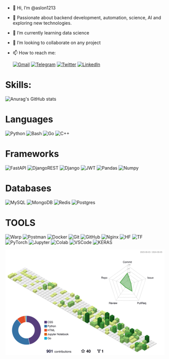 - 👋 Hi, I’m @aslon1213
- 👀 Passionate about backend development, automation, science, AI and exploring new technologies.
- 🌱 I’m currently learning data science
- 💞️ I’m looking to collaborate on any project
- 📫 How to reach me:

  <a href="mailto:hamidovaslon1@gmail.com">![Gmail](https://img.shields.io/badge/Gmail-D14836?style=for-the-badge&logo=gmail&logoColor=white)</a>
  <a href="https://t.me/aslon13">![Telegram](https://img.shields.io/badge/Telegram-2CA5E0?style=for-the-badge&logo=telegram&logoColor=white)</a>
  <a href="">![Twitter](https://img.shields.io/badge/Twitter-%231DA1F2.svg?style=for-the-badge&logo=Twitter&logoColor=white)</a>
  <a href="https://www.linkedin.com/in/aslonkhuja-khamidov-4a8131202/">![LinkedIn](https://img.shields.io/badge/linkedin-%230077B5.svg?style=for-the-badge&logo=linkedin&logoColor=white)</a>

# Skills:

![Anurag's GitHub stats](https://github-readme-stats.vercel.app/api?username=aslon1213&show_icons=true&theme=radical)

# Languages

![Python](https://img.shields.io/badge/python-3670A0?style=for-the-badge&logo=python&logoColor=ffdd54)
![Bash](https://img.shields.io/badge/bash-4EAA25?style=for-the-badge&logo=gnu-bash&logoColor=white)
![Go](https://img.shields.io/badge/go-%2300ADD8.svg?style=for-the-badge&logo=go&logoColor=white)
![C++](https://img.shields.io/badge/c++-%2300599C.svg?style=for-the-badge&logo=c%2B%2B&logoColor=white)

# Frameworks

![FastAPI](https://img.shields.io/badge/FastAPI-005571?style=for-the-badge&logo=fastapi)
![DjangoREST](https://img.shields.io/badge/DJANGO-REST-ff1709?style=for-the-badge&logo=django&logoColor=white&color=ff1709&labelColor=gray)
![Django](https://img.shields.io/badge/django-%23092E20.svg?style=for-the-badge&logo=django&logoColor=white)
![JWT](https://img.shields.io/badge/JWT-000000?style=for-the-badge&logo=JSON%20web%20tokens&logoColor=white)
![Pandas](https://img.shields.io/badge/pandas-%23150458.svg?style=for-the-badge&logo=pandas&logoColor=white)
![Numpy](https://img.shields.io/badge/numpy-%23013243.svg?style=for-the-badge&logo=numpy&logoColor=white)
# Databases

![MySQL](https://img.shields.io/badge/mysql-%2300f.svg?style=for-the-badge&logo=mysql&logoColor=white)
![MongoDB](https://img.shields.io/badge/MongoDB-%234ea94b.svg?style=for-the-badge&logo=mongodb&logoColor=white)
![Redis](https://img.shields.io/badge/redis-%23DD0031.svg?style=for-the-badge&logo=redis&logoColor=white)
![Postgres](https://img.shields.io/badge/postgres-%23316192.svg?style=for-the-badge&logo=postgresql&logoColor=white)

# TOOLS

![Warp](https://img.shields.io/badge/warp-01A4FF?style=for-the-badge&logo=warp&logoColor=white)
![Postman](https://img.shields.io/badge/Postman-FF6C37?style=for-the-badge&logo=postman&logoColor=white)
![Docker](https://img.shields.io/badge/Docker-2496ED?style=for-the-badge&logo=docker&logoColor=white)
![Git](https://img.shields.io/badge/Git-F05032?style=for-the-badge&logo=git&logoColor=white)
![GitHub](https://img.shields.io/badge/GitHub-181717?style=for-the-badge&logo=github&logoColor=white)
![Nginx](https://img.shields.io/badge/nginx-%230096D8.svg?style=for-the-badge&logo=nginx&logoColor=white)
![HF](https://img.shields.io/badge/-HuggingFace-FDEE21?style=for-the-badge&logo=HuggingFace&logoColor=black)
![TF](https://img.shields.io/badge/TensorFlow-FF6F00?style=for-the-badge&logo=tensorflow&logoColor=white)
![PyTorch](https://img.shields.io/badge/PyTorch-EE4C2C?style=for-the-badge&logo=pytorch&logoColor=white)
![Jupyter](https://img.shields.io/badge/Jupyter-F37626?style=for-the-badge&logo=Jupyter&logoColor=white)
![Colab](https://img.shields.io/badge/Google_Colab-F9AB00?style=for-the-badge&logo=google-colab&logoColor=white)
![VSCode](https://img.shields.io/badge/Visual_Studio_Code-007ACC?style=for-the-badge&logo=visual-studio-code&logoColor=white)
![KERAS](https://img.shields.io/badge/Keras-D00000?style=for-the-badge&logo=Keras&logoColor=white)


![](./profile-3d-contrib/profile-green-animate.svg)
